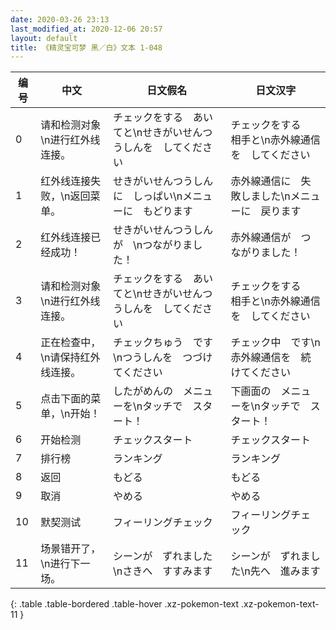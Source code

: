 ```yaml
---
date: 2020-03-26 23:13
last_modified_at: 2020-12-06 20:57
layout: default
title: 《精灵宝可梦 黑／白》文本 1-048
---
```

| 编号 | 中文 | 日文假名 | 日文汉字 |
| ---- | ---- | ---- | --- |
| 0 | 请和检测对象\n进行红外线连接。 | チェックをする　あいてと\nせきがいせんつうしんを　してください | チェックをする　相手と\n赤外線通信を　してください |
| 1 | 红外线连接失败，\n返回菜单。 | せきがいせんつうしんに　しっぱい\nメニューに　もどります | 赤外線通信に　失敗しました\nメニューに　戻ります |
| 2 | 红外线连接已经成功！ | せきがいせんつうしんが　\nつながりました！ | 赤外線通信が　つながりました！ |
| 3 | 请和检测对象\n进行红外线连接。 | チェックをする　あいてと\nせきがいせんつうしんを　してください | チェックをする　相手と\n赤外線通信を　してください |
| 4 | 正在检查中，\n请保持红外线连接。 | チェックちゅう　です\nつうしんを　つづけてください | チェック中　です\n赤外線通信を　続けてください |
| 5 | 点击下面的菜单，\n开始！ | したがめんの　メニューを\nタッチで　スタート！ | 下画面の　メニューを\nタッチで　スタート！ |
| 6 | 开始检测 | チェックスタート | チェックスタート |
| 7 | 排行榜 | ランキング | ランキング |
| 8 | 返回 | もどる | もどる |
| 9 | 取消 | やめる | やめる |
| 10 | 默契测试 | フィーリングチェック | フィーリングチェック |
| 11 | 场景错开了，\n进行下一场。 | シーンが　ずれました\nさきへ　すすみます | シーンが　ずれました\n先へ　進みます |
{: .table .table-bordered .table-hover .xz-pokemon-text .xz-pokemon-text-11 }